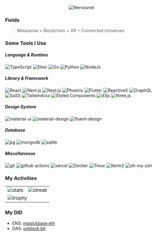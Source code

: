 <p align="center">
  <img src="https://i.imgur.com/SC4YyL0.jpg" alt="Nervosnet" />
</p>

### Fields

> Metaverse = Blockchain + XR + Connected Universes

### Some Tools I Use

<h5>Language & Runtime</h5>
<p>
  <img alt="TypeScript"
    src="https://img.shields.io/badge/-TypeScript-007ACC?style=flat-square&logo=typescript&logoColor=white" />
  <img alt="Elixir" src="https://img.shields.io/badge/-Elixir-4e2a8e?style=flat-square&logo=Elixir&logoColor=white" />
  <img alt="Go" src="https://img.shields.io/badge/-Go-7fd5ea?style=flat-square&logo=Go&logoColor=white" />
  <img alt="Python" src="https://img.shields.io/badge/-Python-3776AB?style=flat-square&logo=Python&logoColor=white" />
  <img alt="NodeJs" src="https://img.shields.io/badge/-Node.js-43853d?style=flat-square&logo=Node.js&logoColor=white" />
</p>

<h5>Library & Framework</h5>
<p>
  <img alt="React" src="https://img.shields.io/badge/-React-45b8d8?style=flat-square&logo=react&logoColor=white" />
  <img alt="Next.js" src="https://img.shields.io/badge/-Next.js-0070f3?style=flat-square&logo=nextjs&logoColor=white" />
  <img alt="Nest.js" src="https://img.shields.io/badge/-Nest.js-ea2845?style=flat-square&logo=nestjs&logoColor=white" />
  <img alt="Phoenix" src="https://img.shields.io/badge/-Phoenix-ff6f61?style=flat-square&logo=Phoenix&logoColor=white" />
  <img alt="Flutter" src="https://img.shields.io/badge/-Flutter-075b9a?style=flat-square&logo=Flutter&logoColor=white" />
  <img alt="ReactiveX"
    src="https://img.shields.io/badge/-RxJs-B7178C?style=flat-square&logo=reactivex&logoColor=white" />
  <img alt="GraphQL"
    src="https://img.shields.io/badge/-GraphQL-E10098?style=flat-square&logo=graphql&logoColor=white" />
  <img alt="SaSS" src="https://img.shields.io/badge/-SaSS-CC6699?style=flat-square&logo=sass&logoColor=white" />
  <img alt="Tailwindcss"
    src="https://img.shields.io/badge/-Tailwindcss-3b82f6?style=flat-square&logo=Tailwindcss&logoColor=white" />
  <img alt="Styled Components"
    src="https://img.shields.io/badge/-Styled_Components-db7092?style=flat-square&logo=styled-components&logoColor=white" />
  <img alt="d3js" src="https://img.shields.io/badge/-D3.js-e6550d?style=flat-square&logo=d3.js&logoColor=white" />
  <img alt="three.js" src="https://img.shields.io/badge/-Three.js-049EF4?style=flat-square&logo=three.js&logoColor=white" />
</p>
<h5>Design System</h5>
<p>
  <img alt="material-ui" src="https://img.shields.io/badge/-Material_UI-0081cb?style=flat-square&logo=material-ui&logoColor=white" />
  <img alt="material-design" src="https://img.shields.io/badge/-Material_Design-757575?style=flat-square&logo=material-design&logoColor=white" />
  <img alt="fluent-design" src="https://img.shields.io/badge/-Fluent_Design-4fe5ff?style=flat-square&logo=fluent-design&logoColor=white" />
</p>

<h5>Database</h5>
<p>
  <img alt="pg" src="https://img.shields.io/badge/-PostgreSQL-4169e1?style=flat-square&logo=postgresql&logoColor=white" />
  <img alt="mongodb" src="https://img.shields.io/badge/-MongoDB-47a248?style=flat-square&logo=mongodb&logoColor=white" />
  <img alt="sqlite" src="https://img.shields.io/badge/-SQLite-003B57?style=flat-square&logo=sqlite&logoColor=white" />
</p>
<h5>Miscellaneous</h5>
<p>
  <img alt="git" src="https://img.shields.io/badge/-Git-F05032?style=flat-square&logo=git&logoColor=white" />
  <img alt="github actions"
    src="https://img.shields.io/badge/-Github_Actions-2088FF?style=flat-square&logo=github-actions&logoColor=white" />
  <img alt="vercel"
    src="https://img.shields.io/badge/-Vercel-000000?style=flat-square&logo=vercel&logoColor=white" />
  <img alt="Docker" src="https://img.shields.io/badge/-Docker-46a2f1?style=flat-square&logo=docker&logoColor=white" />
  <img alt="Tmux" src="https://img.shields.io/badge/-Tmux-1bb91f?style=flat-square&logo=tmux&logoColor=white" />
  <img alt="Iterm2" src="https://img.shields.io/badge/-Iterm2-0ce927?style=flat-square&logo=iterm2&logoColor=white" />
  <img alt="oh-my-zsh" src="https://img.shields.io/badge/-oh_my_zsh-c5d928?style=flat-square&logo=oh-my-zsh&logoColor=white" />
</p>

### My Activities

<table>
<tbody>
  <tr>
    <td>
      <img src="https://github-readme-stats.vercel.app/api?username=keith-cy&count_private=true&show_icons=true&theme=radical" alt="stats">
    </td>
    <td>
      <img src="https://github-readme-streak-stats.herokuapp.com?user=keith-cy&theme=radical&hide_border=true" alt="streak">
    </td>
  </tr>
  <tr>
    <td colspan="2">
      <img src="https://github-profile-trophy.vercel.app/?username=keith-cy&theme=radical&row=1" alt="trophy">
    </td>
  </tr>
</tbody>
</table>

### My DID
- ENS: [magickbase.eth](https://app.ens.domains/name/magickbase.eth/details)
- DAS: [unblock.bit](https://unblock.bit.host/)
